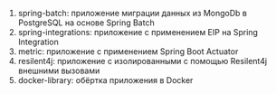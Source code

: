 1) spring-batch: приложение миграции данных из MongoDb в PostgreSQL на основе Spring Batch
2) spring-integrations: приложение c применением EIP на Spring Integration
3) metric: приложение с применением Spring Boot Actuator
4) resilent4j: приложение с изолированными с помощью Resilent4j внешними вызовами
5) docker-library: обёртка приложения в Docker